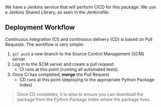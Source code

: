 We have a Jenkins service that will perform CICD for this package.
We use a Jenkins Shared Library, as seen in the Jenkinsfile.

## Deployment Workflow

Continuous integration (CI) and continuous delivery (CD) is based on Pull Requests.
The workflow is very simple:

1. `git push` a new branch to the Source Control Management (SCM) server.
2. Log in to the SCM server and create a pull request.
    * CI runs at this point (running all automated tests).
3. Once CI has completed, **merge** the Pull Request
    * CD runs at this point (deploying to the appropriate Python Package Index)

> Once CD completes, it is wise to ensure you can download the package from the Python Package Index where the package lives.